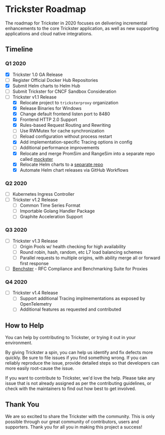 # Trickster Roadmap

The roadmap for Trickster in 2020 focuses on delivering incremental enhancements to the core Trickster application, as well as new supporting applications and cloud native integrations.

## Timeline

### Q1 2020

- [x] Trickster 1.0 GA Release
- [ ] Register Official Docker Hub Repositories
- [x] Submit Helm charts to Helm Hub
- [ ] Submit Trickster for CNCF Sandbox Consideration
- [ ] Trickster v1.1 Release
  - [x] Relocate project to `tricksterproxy` organization
  - [x] Release Binaries for Windows
  - [x] Change default frontend listen port to 8480
  - [x] Frontend HTTP 2.0 Support
  - [x] Rules-based Request Routing and Rewriting
  - [ ] Use RWMutex for cache synchronization
  - [ ] Reload configuration without process restart
  - [x] Add implementation-specific Tracing options in config
  - [ ] Additional performance improvements
  - [x] Relocate and merge PromSim and RangeSim into a separate repo called [mockster](https://github.com/tricksterproxy/mockster)
  - [x] Relocate Helm charts to a [separate repo](https://github.com/tricksterproxy/helm-charts)
  - [x] Automate Helm chart releases via GitHub Workflows

### Q2 2020

- [ ] Kubernetes Ingress Controller
- [ ] Trickster v1.2 Release
  - [ ] Common Time Series Format
  - [ ] Importable Golang Handler Package
  - [ ] Graphite Acceleration Support

### Q3 2020
- [ ] Trickster v1.3 Release
  - [ ] Origin Pools w/ health checking for high availability
  - [ ] Round robin, hash, random, etc L7 load balancing schemes
  - [ ] Parallel requests to multiple origins, with ability merge all or forward first response
- [ ] [Benchster](https://github.com/tricksterproxy/benchster) - RFC Compliance and Benchmarking Suite for Proxies

### Q4 2020
- [ ] Trickster v1.4 Release
  - [ ] Support additional Tracing implmementations as exposed by OpenTelemetry
  - [ ] Additional features as requested and contributed

## How to Help

You can help by contributing to Trickster, or trying it out in your environment.

By giving Trickster a spin, you can help us identify and fix defects more quickly. Be sure to file issues if you find something wrong. If you can reliably reproduce the issue, provide detailed steps so that developers can more easily root-cause the issue.

If you want to contribute to Trickster, we'd love the help. Please take any issue that is not already assigned as per the contributing guidelines, or check with the maintainers to find out how best to get involved.

## Thank You

We are so excited to share the Trickster with the community. This is only possible through our great community of contributors, users and supporters. Thank you for all you in making this project a success!
